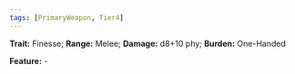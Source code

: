 ```yaml
---
tags: [PrimaryWeapon, Tier4]
---
```

**Trait:** Finesse; **Range:** Melee; **Damage:** d8+10 phy; **Burden:** One-Handed

**Feature:** -
